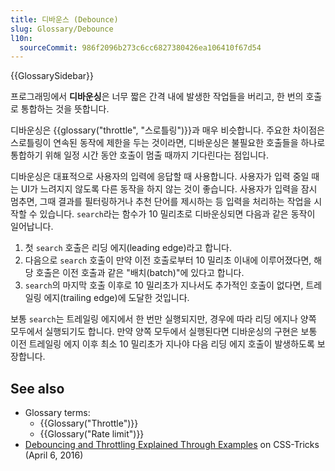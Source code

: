 ```yaml
---
title: 디바운스 (Debounce)
slug: Glossary/Debounce
l10n:
  sourceCommit: 986f2096b273c6cc6827380426ea106410f67d54
---
```


{{GlossarySidebar}}

프로그래밍에서 **디바운싱**은 너무 짧은 간격 내에 발생한 작업들을 버리고, 한 번의 호출로 통합하는 것을 뜻합니다.

디바운싱은 {{glossary("throttle", "스로틀링")}}과 매우 비슷합니다. 주요한 차이점은 스로틀링이 연속된 동작에 제한을 두는 것이라면, 디바운싱은 불필요한 호출들을 하나로 통합하기 위해 일정 시간 동안 호출이 멈출 때까지 기다린다는 점입니다.

디바운싱은 대표적으로 사용자의 입력에 응답할 때 사용합니다. 사용자가 입력 중일 때는 UI가 느려지지 않도록 다른 동작을 하지 않는 것이 좋습니다. 사용자가 입력을 잠시 멈추면, 그때 결과를 필터링하거나 추천 단어를 제시하는 등 입력을 처리하는 작업을 시작할 수 있습니다. `search`라는 함수가 10 밀리초로 디바운싱되면 다음과 같은 동작이 일어납니다.

1. 첫 `search` 호출은 리딩 에지(leading edge)라고 합니다.
2. 다음으로 `search` 호출이 만약 이전 호출로부터 10 밀리초 이내에 이루어졌다면, 해당 호출은 이전 호출과 같은 "배치(batch)"에 있다고 합니다.
3. `search`의 마지막 호출 이후로 10 밀리초가 지나서도 추가적인 호출이 없다면, 트레일링 에지(trailing edge)에 도달한 것입니다.

보통 `search`는 트레일링 에지에서 한 번만 실행되지만, 경우에 따라 리딩 에지나 양쪽 모두에서 실행되기도 합니다. 만약 양쪽 모두에서 실행된다면 디바운싱의 구현은 보통 이전 트레일링 에지 이후 최소 10 밀리초가 지나야 다음 리딩 에지 호출이 발생하도록 보장합니다.

## See also

- Glossary terms:
  - {{Glossary("Throttle")}}
  - {{Glossary("Rate limit")}}
- [Debouncing and Throttling Explained Through Examples](https://css-tricks.com/debouncing-throttling-explained-examples/) on CSS-Tricks (April 6, 2016)
